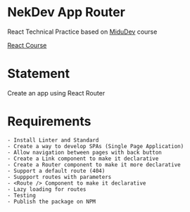 # NekDev App Router

React Technical Practice based on [MiduDev](https://midu.dev) course

[React Course](https://www.youtube.com/playlist?list=PLUofhDIg_38q4D0xNWp7FEHOTcZhjWJ29)

# Statement

Create an app using React Router

# Requirements

    - Install Linter and Standard
    - Create a way to develop SPAs (Single Page Application)
    - Allow navigation between pages with back button
    - Create a Link component to make it declarative
    - Create a Router component to make it more declarative
    - Support a default route (404)
    - Suppport routes with parameters
    - <Route /> Component to make it declarative
    - Lazy loading for routes
    - Testing
    - Publish the package on NPM
